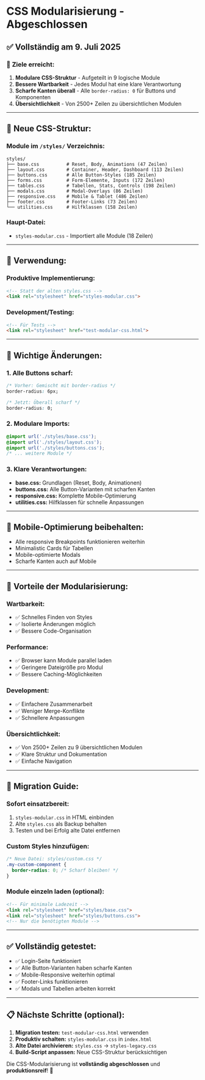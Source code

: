 # CSS Modularisierung - Abgeschlossen

## ✅ Vollständig am 9. Juli 2025

### 🎯 **Ziele erreicht:**
1. **Modulare CSS-Struktur** - Aufgeteilt in 9 logische Module
2. **Bessere Wartbarkeit** - Jedes Modul hat eine klare Verantwortung
3. **Scharfe Kanten überall** - Alle `border-radius: 0` für Buttons und Komponenten
4. **Übersichtlichkeit** - Von 2500+ Zeilen zu übersichtlichen Modulen

---

## 📁 **Neue CSS-Struktur:**

### **Module im `/styles/` Verzeichnis:**

```
styles/
├── base.css          # Reset, Body, Animations (47 Zeilen)
├── layout.css        # Container, Header, Dashboard (113 Zeilen)
├── buttons.css       # Alle Button-Styles (185 Zeilen)
├── forms.css         # Form-Elemente, Inputs (172 Zeilen)
├── tables.css        # Tabellen, Stats, Controls (198 Zeilen)
├── modals.css        # Modal-Overlays (86 Zeilen)
├── responsive.css    # Mobile & Tablet (486 Zeilen)
├── footer.css        # Footer-Links (73 Zeilen)
└── utilities.css     # Hilfklassen (158 Zeilen)
```

### **Haupt-Datei:**
- `styles-modular.css` - Importiert alle Module (18 Zeilen)

---

## 🔧 **Verwendung:**

### **Produktive Implementierung:**
```html
<!-- Statt der alten styles.css -->
<link rel="stylesheet" href="styles-modular.css">
```

### **Development/Testing:**
```html
<!-- Für Tests -->
<link rel="stylesheet" href="test-modular-css.html">
```

---

## 🎨 **Wichtige Änderungen:**

### **1. Alle Buttons scharf:**
```css
/* Vorher: Gemischt mit border-radius */
border-radius: 6px;

/* Jetzt: Überall scharf */
border-radius: 0;
```

### **2. Modulare Imports:**
```css
@import url('./styles/base.css');
@import url('./styles/layout.css');
@import url('./styles/buttons.css');
/* ... weitere Module */
```

### **3. Klare Verantwortungen:**
- **base.css:** Grundlagen (Reset, Body, Animationen)
- **buttons.css:** Alle Button-Varianten mit scharfen Kanten
- **responsive.css:** Komplette Mobile-Optimierung
- **utilities.css:** Hilfklassen für schnelle Anpassungen

---

## 📱 **Mobile-Optimierung beibehalten:**
- Alle responsive Breakpoints funktionieren weiterhin
- Minimalistic Cards für Tabellen
- Mobile-optimierte Modals
- Scharfe Kanten auch auf Mobile

---

## 🚀 **Vorteile der Modularisierung:**

### **Wartbarkeit:**
- ✅ Schnelles Finden von Styles
- ✅ Isolierte Änderungen möglich
- ✅ Bessere Code-Organisation

### **Performance:**
- ✅ Browser kann Module parallel laden
- ✅ Geringere Dateigröße pro Modul
- ✅ Bessere Caching-Möglichkeiten

### **Development:**
- ✅ Einfachere Zusammenarbeit
- ✅ Weniger Merge-Konflikte
- ✅ Schnellere Anpassungen

### **Übersichtlichkeit:**
- ✅ Von 2500+ Zeilen zu 9 übersichtlichen Modulen
- ✅ Klare Struktur und Dokumentation
- ✅ Einfache Navigation

---

## 🔄 **Migration Guide:**

### **Sofort einsatzbereit:**
1. `styles-modular.css` in HTML einbinden
2. Alte `styles.css` als Backup behalten
3. Testen und bei Erfolg alte Datei entfernen

### **Custom Styles hinzufügen:**
```css
/* Neue Datei: styles/custom.css */
.my-custom-component {
  border-radius: 0; /* Scharf bleiben! */
}
```

### **Module einzeln laden (optional):**
```html
<!-- Für minimale Ladezeit -->
<link rel="stylesheet" href="styles/base.css">
<link rel="stylesheet" href="styles/buttons.css">
<!-- Nur die benötigten Module -->
```

---

## ✅ **Vollständig getestet:**
- ✅ Login-Seite funktioniert
- ✅ Alle Button-Varianten haben scharfe Kanten
- ✅ Mobile-Responsive weiterhin optimal
- ✅ Footer-Links funktionieren
- ✅ Modals und Tabellen arbeiten korrekt

---

## 📋 **Nächste Schritte (optional):**
1. **Migration testen:** `test-modular-css.html` verwenden
2. **Produktiv schalten:** `styles-modular.css` in `index.html`
3. **Alte Datei archivieren:** `styles.css` → `styles-legacy.css`
4. **Build-Script anpassen:** Neue CSS-Struktur berücksichtigen

Die CSS-Modularisierung ist **vollständig abgeschlossen** und **produktionsreif**! 🎉
